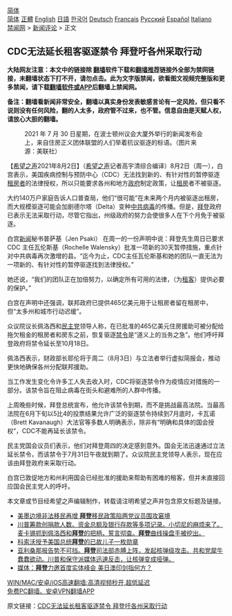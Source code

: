  <!-- 面包屑导航 --> <div class="breadcrumb"><!-- GTranslate: https://gtranslate.io/ -->  <div class="switcher notranslate">  <div class="selected">  <a href="#" onclick="return false;"> 简体</a>  </div>  <div class="option">  <a href="https://www.bannedbook.org" onclick="doGTranslate('zh-CN|zh-CN');jQuery('div.switcher div.selected a').html(jQuery(this).html());return false;" title="简体中文" class="nturl selected"> 简体</a>  <a href="https://www.bannedbook.org/zh-tw/" onclick="doGTranslate('zh-CN|zh-TW');jQuery('div.switcher div.selected a').html(jQuery(this).html());return false;" title="繁體中文" class="nturl"> 正體</a>  <a href="https://www.bannedbook.org/en/" onclick="doGTranslate('zh-CN|en');jQuery('div.switcher div.selected a').html(jQuery(this).html());return false;" title="English" class="nturl"> English</a>  <a href="https://www.bannedbook.org/ja/" onclick="doGTranslate('zh-CN|ja');jQuery('div.switcher div.selected a').html(jQuery(this).html());return false;" title="日本語" class="nturl"> 日語</a>  <a href="https://www.bannedbook.org/ko/" onclick="doGTranslate('zh-CN|ko');jQuery('div.switcher div.selected a').html(jQuery(this).html());return false;" title="한국어" class="nturl"> 한국어</a>  <a href="https://www.bannedbook.org/de/" onclick="doGTranslate('zh-CN|de');jQuery('div.switcher div.selected a').html(jQuery(this).html());return false;" title="Deutsch" class="nturl"> Deutsch</a>  <a href="https://www.bannedbook.org/fr/" onclick="doGTranslate('zh-CN|fr');jQuery('div.switcher div.selected a').html(jQuery(this).html());return false;" title="Français" class="nturl"> Français</a>  <a href="https://www.bannedbook.org/ru/" onclick="doGTranslate('zh-CN|ru');jQuery('div.switcher div.selected a').html(jQuery(this).html());return false;" title="Русский" class="nturl"> Русский</a>  <a href="https://www.bannedbook.org/es/" onclick="doGTranslate('zh-CN|es');jQuery('div.switcher div.selected a').html(jQuery(this).html());return false;" title="Español" class="nturl"> Español</a>  <a href="https://www.bannedbook.org/it/" onclick="doGTranslate('zh-CN|it');jQuery('div.switcher div.selected a').html(jQuery(this).html());return false;" title="Italiano" class="nturl"> Italiano</a>  </div>  </div>      <div class='breadcrumb-sub'><!-- Breadcrumb NavXT 6.3.0 --> <a href="https://www.bannedbook.org/" class="home">禁闻网</a> &gt; <a href="https://www.bannedbook.org/bnews/comments/" class="category">新闻评论</a> &gt; 正文</div></div><h2>CDC无法延长租客驱逐禁令 拜登吁各州采取行动</h2> <p class="notice"><b>大陆网友注意：本文中的链接除 <a href="https://github.com/bannedbook/fanqiang" >翻墙</a>软件下载和<a href="https://github.com/killgcd/justmysocks/blob/master/README.md">翻墙推荐</a>链接外全部为禁网链接，未翻墙状态下打不开，请勿点击。此为文字版禁闻，欲看图文视频完整版和更多禁闻，请下载<a href="https://github.com/bannedbook/fanqiang">翻墙软件或APP</a>后翻墙上禁闻网。</p><p>备注：翻墙看新闻非常安全，翻墙以真实身份发表敏感言论有一定风险，但只看不说则没有任何风险，翻的人太多，政府管不过来，也不管。信息自由是天赋人权，请放心大胆的翻墙。</b></p>  <div class="entry"> <figure><figcaption>2021 年 7 月 30 日星期，在波士顿州议会大厦外举行的新闻发布会上，来自住房正义团体联盟的人们举着抗议驱逐的标语。（图片来源：美联社）</figcaption></figure> <p>【<span class='wp_keywordlink_affiliate'><a href="https://www.soundofhope.org" title="希望之声" target="_blank">希望之声</a></span>2021年8月2日】（<a href="https://www.bannedbook.org/bnews/tag/%e5%b8%8c%e6%9c%9b%e4%b9%8b%e5%a3%b0/" class="st_tag internal_tag" rel="tag" title="标签 希望之声 下的日志">希望之声</a>记者高宇清综合编译）8月2日（周一），白宫表示，美国疾病控制与预防中心（CDC）无法找到新的、有针对性的暂停驱逐<a href="https://www.bannedbook.org/bnews/tag/%E7%A7%9F%E6%88%BF%E8%80%85/" class="st_tag internal_tag" rel="tag" title="标签 租房者 下的日志">租房者</a>的法律授权，所以只能要求各州和地方<a href="https://www.bannedbook.org/bnews/tag/%e6%94%bf%e5%ba%9c/" class="st_tag internal_tag" rel="tag" title="标签 政府 下的日志">政府</a>制定政策，让<a href="https://www.bannedbook.org/bnews/tag/%E7%A7%9F%E6%88%BF/" class="st_tag internal_tag" rel="tag" title="标签 租房 下的日志">租房</a>者不被驱逐。</p> <p>大约140万户家庭告诉人口普查局，他们“很可能”在未来两个月内被驱逐出租房，而大规模驱逐可能会加剧德尔塔（Delta）变种<a href="https://www.bannedbook.org/bnews/tag/%e4%b8%ad%e5%85%b1%e7%97%85%e6%af%92/" class="st_tag internal_tag" rel="tag" title="标签 中共病毒 下的日志">中共病毒</a>的传播。但是，<a href="https://www.bannedbook.org/bnews/tag/%e6%8b%9c%e7%99%bb/" class="st_tag internal_tag" rel="tag" title="标签 拜登 下的日志">拜登</a>政府已表示无法采取行动，尽管它指出，州级政府的努力会使很多人在下个月免于被驱逐。</p> <p>白宫<span class='wp_keywordlink_affiliate'><a href="https://www.bannedbook.org/" title="新闻">新闻</a></span>秘书普萨基（Jen Psaki） 在周一的一份声明中说：拜登先生周日已要求 CDC 主任瓦伦斯基（Rochelle Walensky）批准一项新的30天暂停措施，重点针对中共病毒再次激增的县。“迄今为止，CDC主任瓦伦斯基和她的团队一直无法为一项新的、有针对性的暂停驱逐找到法律授权。”</p>  <p>她还说，“我们的团队正在加倍努力，以确定所有可用的法律，（为<a href="https://www.bannedbook.org/bnews/tag/%e7%a7%9f%e5%ae%a2/" class="st_tag internal_tag" rel="tag" title="标签 租客 下的日志">租客</a>）提供必要的保护。”</p> <p>白宫在声明中还强调，联邦政府已提供465亿美元用于让租房者留在租房中，但“太多州和城市行动迟缓”。</p> <p>众议院议长佩洛西和<a href="https://www.bannedbook.org/bnews/tag/%e6%b0%91%e4%b8%bb%e5%85%9a/" class="st_tag internal_tag" rel="tag" title="标签 民主党 下的日志">民主党</a>领导人称，在已批准的465亿美元住房援助可被分配给拖欠租金的租房者和房东之前，恢复驱逐<a href="https://www.bannedbook.org/bnews/tag/%E7%A6%81%E4%BB%A4/" class="st_tag internal_tag" rel="tag" title="标签 禁令 下的日志">禁令</a>是“道义上的当务之急”。他们呼吁拜登政府将禁令延长至10月18日。</p>  <p>佩洛西表示，财政部长耶伦将于周二（8月3日）与立法者举行虚拟简报会，推动更快地确保各州分配联邦援助。</p> <p>当工作发生变化令许多工人失去收入时，CDC将驱逐禁令作为疫情应对措施的一部分。该禁令旨在阻止病毒在街头和避难所的人群中传播。</p> <p>上周晚些时候，拜登总统宣布，他允许该禁令到期，而不是挑战最高法院。当最高法院在6月下旬以5比4的投票结果允许广泛的驱逐禁令持续到7月底时，卡瓦诺（Brett Kavanaugh）大法官等多数人明确表示，除非有“明确和具体的国会授权”，CDC不能再延长该禁令。</p>  <p>民主党国会议员们表示，他们对拜登周四的决定感到意外。国会无法迅速通过立法延长禁令，而该禁令于7月31日午夜就到期了。众议院民主党领导人表示，现在应该由拜登政府来采取行动。</p> <p>白宫已敦促地方和州利用国会已经批准的援助来帮助有困难的租客，但并未直接回应国会民主党人的呼吁。</p> <p>本文章或节目经希望之声编辑制作，转载请注明希望之声并包含原文标题及链接。 </p>  <ul class='op-related-articles' title='相关阅读'> <li><a href='https://www.bannedbook.org/bnews/cnnews/20210803/1599081.html' target='_blank'>美墨边境非法移民再增 <b>拜登</b>移民政策陷两党议员围攻窘境</a></li> <li><a href='https://www.bannedbook.org/bnews/bannedvideo/20210802/1598866.html' target='_blank'>川普筹款创捐款人数、资金总额及银行存款等多项记录。小切尼的麻烦来了。麦卡锡抓到佩洛西和<b>拜登</b>的把柄，誓言彻查。<b>拜登</b>曲线操盘手被挖出。</a></li> <li><a href='https://www.bannedbook.org/bnews/worldnews/usa/20210802/1598518.html' target='_blank'>科索沃授予美国总统<b>拜登</b>的已故儿子一枚勋章</a></li> <li><a href='https://www.bannedbook.org/bnews/bannedvideo/20210801/1598317.html' target='_blank'>亚利桑那报告势不可挡。<b>拜登</b>司法部赤膊上阵，发起核弹级攻击。共和党犀牛蠢蠢欲动。川普和保守派媒体迅速反击，让核弹变成哑弹。</a></li> <li><a href='https://www.bannedbook.org/bnews/worldnews/usa/20210731/1597826.html' target='_blank'>媒体：<b>拜登</b>力邀首度实体峰会 美日澳印剑指何方？</a></li> </ul> <p class="texttj"> <a href="https://github.com/bannedbook/fanqiang/wiki/V2ray%E6%9C%BA%E5%9C%BA" target="_blank">WIN/MAC/安卓/iOS高速翻墙:高清视频秒开,超低延迟</a><br/> <a href="https://github.com/bannedbook/fanqiang/wiki/%E7%A6%81%E9%97%BB%E7%BD%91%E5%AE%89%E5%8D%93%E7%BF%BB%E5%A2%99%E6%96%B0%E9%97%BBAPP" target="_blank">免费PC翻墙、安卓VPN翻墙APP</a></p><p>原文链接：<a class="src_link"  href="https://www.soundofhope.org/post/531710" target="_blank">CDC无法延长租客驱逐禁令 拜登吁各州采取行动</a></p><a name='sharetosocial'></a>  <div style="margin-bottom:5px;padding-bottom:5px;clear:both"> <div id="archive-pix-1" class="banner-ads"> <!-- AuctionX Display platform tag START --> <div id="26318x728x90x621x_ADSLOT2" clicktrack="%%CLICK_URL_ESC%%"></div> <!-- AuctionX Display platform tag END --> </div> <div id="archive-pix-2" class="banner-ads"> <!-- AuctionX Display platform tag START --> <div id="26315x300x250x621x_ADSLOT2" clicktrack="%%CLICK_URL_ESC%%"></div> <!-- AuctionX Display platform tag END --> </div> </div>  <div id="archive-pix-1" class="banner-ads"> <!-- AuctionX Display platform tag START --> <div id="26318x728x90x621x_ADSLOT3" clicktrack="%%CLICK_URL_ESC%%"></div> <!-- AuctionX Display platform tag END --> </div> </div><!--END ENTRY--> 
